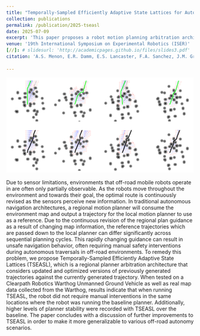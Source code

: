 ```yaml
---
title: "Temporally-Sampled Efficiently Adaptive State Lattices for Autonomous Ground Robot Navigation in Partially Observed Environments"
collection: publications
permalink: /publication/2025-tseasl
date: 2025-07-09
excerpt: 'This paper proposes a robot motion planning arbitration architecture which selects one of multiple candidate trajectories to pass down to the path-following controller. It is used to reduce the burden of safe navigation on the controller in partially observable environments that are prone to perceptual changes.'
venue: '19th International Symposium on Experimental Robotics (ISER)'
[//]: # slidesurl: 'http://academicpages.github.io/files/slides3.pdf'
citation: 'A.S. Menon, E.R. Damm, E.S. Lancaster, F.A. Sanchez, J.M. Gregory, and T.M. Howard. (2025, forthcoming). &quot;Temporally-Sampled Efficiently Adaptive State Lattices for Autonomous Ground Robot Navigation in Partially Observed Environments.&quot; <i>19th International Symposium on Experimental Robotics (ISER)</i>.'

---
```

![alt text](/images/tseasl.png)

Due to sensor limitations, environments that off-road mobile robots operate in are often only partially observable. As the robots move throughout the environment and towards their goal, the optimal route is continuously revised as the sensors perceive new information. In traditional autonomous navigation architectures, a regional motion planner will consume the environment map and output a trajectory for the local motion planner to use as a reference. Due to the continuous revision of the regional plan guidance as a result of changing map information, the reference trajectories which are passed down to the local planner can differ significantly across sequential planning cycles. This rapidly changing guidance can result in unsafe navigation behavior, often requiring manual safety interventions during autonomous traversals in off-road environments. To remedy this problem, we propose Temporally-Sampled Efficiently Adaptive State Lattices (TSEASL), which is a regional planner arbitration architecture that considers updated and optimized versions of previously generated trajectories against the currently generated trajectory. When tested on a Clearpath Robotics Warthog Unmanned Ground Vehicle as well as real map data collected from the Warthog, results indicate that when running TSEASL, the robot did not require manual interventions in the same locations where the robot was running the baseline planner. Additionally, higher levels of planner stability were recorded with TSEASL over the baseline. The paper concludes with a discussion of further improvements to TSEASL in order to make it more generalizable to various off-road autonomy scenarios.
